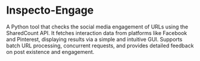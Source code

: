 # Inspecto-Engage
A Python tool that checks the social media engagement of URLs using the SharedCount API. It fetches interaction data from platforms like Facebook and Pinterest, displaying results via a simple and intuitive GUI. Supports batch URL processing, concurrent requests, and provides detailed feedback on post existence and engagement.
